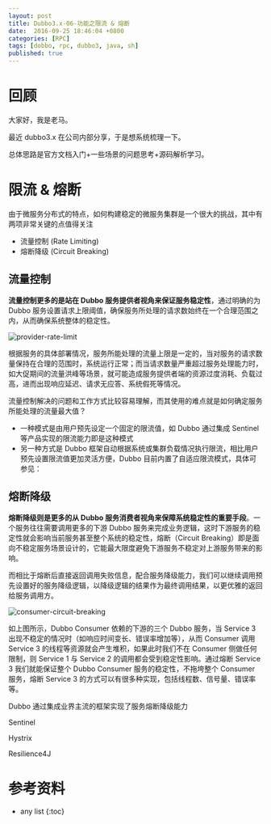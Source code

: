```yaml
---
layout: post
title: Dubbo3.x-06-功能之限流 & 熔断
date:  2016-09-25 18:46:04 +0800
categories: [RPC]
tags: [dobbo, rpc, dubbo3, java, sh]
published: true
---
```



# 回顾

大家好，我是老马。

最近 dubbo3.x 在公司内部分享，于是想系统梳理一下。

总体思路是官方文档入门+一些场景的问题思考+源码解析学习。

# 限流 & 熔断

由于微服务分布式的特点，如何构建稳定的微服务集群是一个很大的挑战，其中有两项非常关键的点值得关注

*   流量控制 (Rate Limiting)
*   熔断降级 (Circuit Breaking)

## 流量控制

**流量控制更多的是站在 Dubbo 服务提供者视角来保证服务稳定性**，通过明确的为 Dubbo 服务设置请求上限阈值，确保服务所处理的请求数始终在一个合理范围之内，从而确保系统整体的稳定性。

![provider-rate-limit](/imgs/v3/feature/circuit-breaking/provider-rate-limit.png)

根据服务的具体部署情况，服务所能处理的流量上限是一定的，当对服务的请求数量保持在合理的范围时，系统运行正常；而当请求数量严重超过服务处理能力时，如大促期间的流量洪峰等场景，就可能造成服务提供者端的资源过度消耗、负载过高，进而出现响应延迟、请求无应答、系统假死等情况。

流量控制解决的问题和工作方式比较容易理解，而其使用的难点就是如何确定服务所能处理的流量最大值？

*   一种模式是由用户预先设定一个固定的限流值，如 Dubbo 通过集成 Sentinel 等产品实现的限流能力即是这种模式
*   另一种方式是 Dubbo 框架自动根据系统或集群负载情况执行限流，相比用户预先设置限流值更加灵活方便，Dubbo 目前内置了自适应限流模式，具体可参见：

## 熔断降级

**熔断降级则是更多的从 Dubbo 服务消费者视角来保障系统稳定性的重要手段**。一个服务往往需要调用更多的下游 Dubbo 服务来完成业务逻辑，这时下游服务的稳定性就会影响当前服务甚至整个系统的稳定性，熔断（Circuit Breaking）即是面向不稳定服务场景设计的，它能最大限度避免下游服务不稳定对上游服务带来的影响。

而相比于熔断后直接返回调用失败信息，配合服务降级能力，我们可以继续调用预先设置好的服务降级逻辑，以降级逻辑的结果作为最终调用结果，以更优雅的返回给服务调用方。

![consumer-circuit-breaking](/imgs/v3/feature/circuit-breaking/consumer-circuit-breaking.png)

如上图所示，Dubbo Consumer 依赖的下游的三个 Dubbo 服务，当 Service 3 出现不稳定的情况时（如响应时间变长、错误率增加等），从而 Consumer 调用 Service 3 的线程等资源就会产生堆积，如果此时我们不在 Consumer 侧做任何限制，则 Service 1 与 Service 2 的调用都会受到稳定性影响。通过熔断 Service 3 我们就能保证整个 Dubbo Consumer 服务的稳定性，不拖垮整个 Consumer 服务，熔断 Service 3 的方式可以有很多种实现，包括线程数、信号量、错误率等。

Dubbo 通过集成业界主流的框架实现了服务熔断降级能力

Sentinel

Hystrix

Resilience4J

# 参考资料


* any list
{:toc}


